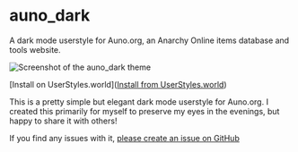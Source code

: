 # auno_dark

A dark mode userstyle for Auno.org, an Anarchy Online items database and tools website.

![Screenshot of the auno_dark theme](https://userstyles.world/preview/13211/0.webp)

[Install on UserStyles.world]([Install from UserStyles.world](https://userstyles.world/style/13211/auno-org-dark-mode)) 

This is a pretty simple but elegant dark mode userstyle for Auno.org. I created this primarily for myself to preserve my eyes in the evenings, but happy to share it with others!

If you find any issues with it, [please create an issue on GitHub](https://github.com/anarchydevs/auno_dark/issues)
